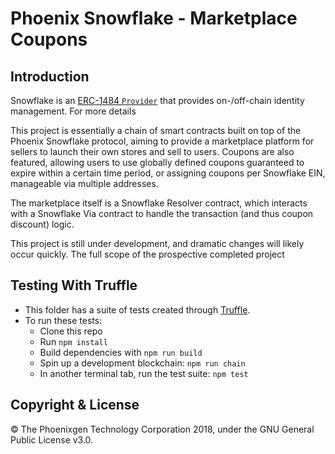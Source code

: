 # Phoenix Snowflake - Marketplace Coupons

## Introduction
Snowflake is an [ERC-1484 `Provider`](https://erc1484.org/) that provides on-/off-chain identity management. For more details

This project is essentially a chain of smart contracts built on top of the Phoenix Snowflake protocol, aiming to provide a marketplace platform for sellers to launch their own stores and sell to users. Coupons are also featured, allowing users to use globally defined coupons guaranteed to expire within a certain time period, or assigning coupons per Snowflake EIN, manageable via multiple addresses.

The marketplace itself is a Snowflake Resolver contract, which interacts with a Snowflake Via contract to handle the transaction (and thus coupon discount) logic. 

This project is still under development, and dramatic changes will likely occur quickly. The full scope of the prospective completed project 


## Testing With Truffle
- This folder has a suite of tests created through [Truffle](https://github.com/trufflesuite/truffle).
- To run these tests:
  - Clone this repo
  - Run `npm install`
  - Build dependencies with `npm run build`
  - Spin up a development blockchain: `npm run chain`
  - In another terminal tab, run the test suite: `npm test`


## Copyright & License
© The Phoenixgen Technology Corporation 2018, under the GNU General Public License v3.0.
